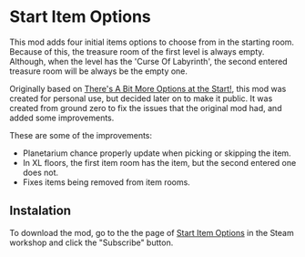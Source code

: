 # Start Item Options

This mod adds four initial items options to choose from in the starting room. Because of this, the treasure room of the first level is always empty. Although, when the level has the 'Curse Of Labyrinth', the second entered treasure room will be always be the empty one.

Originally based on [There's A Bit More Options at the Start!](https://steamcommunity.com/sharedfiles/filedetails/?id=2444327747), this mod was created for personal use, but decided later on to make it public. It was created from ground zero to fix the issues that the original mod had, and added some improvements.

These are some of the improvements:

* Planetarium chance properly update when picking or skipping the item.
* In XL floors, the first item room has the item, but the second entered one does not.
* Fixes items being removed from item rooms.

## Instalation

To download the mod, go to the the page of [Start Item Options](https://steamcommunity.com/sharedfiles/filedetails/?id=2817244186) in the Steam workshop and click the "Subscribe" button.
